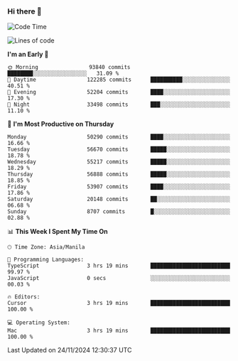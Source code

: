 ### Hi there 👋

<!--START_SECTION:waka-->
![Code Time](http://img.shields.io/badge/Code%20Time-5%2C707%20hrs%205%20mins-blue)

![Lines of code](https://img.shields.io/badge/From%20Hello%20World%20I%27ve%20Written-116.3%20million%20lines%20of%20code-blue)

**I'm an Early 🐤** 

```text
🌞 Morning                93840 commits       ████████░░░░░░░░░░░░░░░░░   31.09 % 
🌆 Daytime                122285 commits      ██████████░░░░░░░░░░░░░░░   40.51 % 
🌃 Evening                52204 commits       ████░░░░░░░░░░░░░░░░░░░░░   17.30 % 
🌙 Night                  33498 commits       ███░░░░░░░░░░░░░░░░░░░░░░   11.10 % 
```
📅 **I'm Most Productive on Thursday** 

```text
Monday                   50290 commits       ████░░░░░░░░░░░░░░░░░░░░░   16.66 % 
Tuesday                  56670 commits       █████░░░░░░░░░░░░░░░░░░░░   18.78 % 
Wednesday                55217 commits       █████░░░░░░░░░░░░░░░░░░░░   18.29 % 
Thursday                 56888 commits       █████░░░░░░░░░░░░░░░░░░░░   18.85 % 
Friday                   53907 commits       ████░░░░░░░░░░░░░░░░░░░░░   17.86 % 
Saturday                 20148 commits       ██░░░░░░░░░░░░░░░░░░░░░░░   06.68 % 
Sunday                   8707 commits        █░░░░░░░░░░░░░░░░░░░░░░░░   02.88 % 
```


📊 **This Week I Spent My Time On** 

```text
🕑︎ Time Zone: Asia/Manila

💬 Programming Languages: 
TypeScript               3 hrs 19 mins       █████████████████████████   99.97 % 
JavaScript               0 secs              ░░░░░░░░░░░░░░░░░░░░░░░░░   00.03 % 

🔥 Editors: 
Cursor                   3 hrs 19 mins       █████████████████████████   100.00 % 

💻 Operating System: 
Mac                      3 hrs 19 mins       █████████████████████████   100.00 % 
```


 Last Updated on 24/11/2024 12:30:37 UTC
<!--END_SECTION:waka-->


<!--
**rad182/rad182** is a ✨ _special_ ✨ repository because its `README.md` (this file) appears on your GitHub profile.

Here are some ideas to get you started:

- 🔭 I’m currently working on ...
- 🌱 I’m currently learning ...
- 👯 I’m looking to collaborate on ...
- 🤔 I’m looking for help with ...
- 💬 Ask me about ...
- 📫 How to reach me: ...
- 😄 Pronouns: ...
- ⚡ Fun fact: ...
-->
